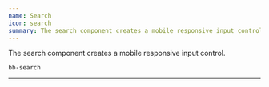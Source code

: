 ```yaml
---
name: Search
icon: search
summary: The search component creates a mobile responsive input control.
---
```


The search component creates a mobile responsive input control.

`bb-search` 
       
---
